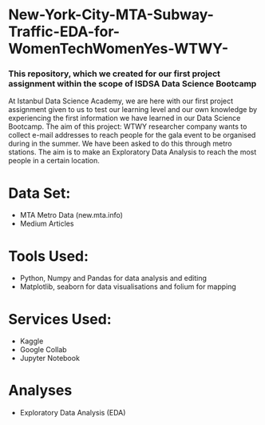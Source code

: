# New-York-City-MTA-Subway-Traffic-EDA-for-WomenTechWomenYes-WTWY-
### This repository, which we created for our first project assignment within the scope of ISDSA Data Science Bootcamp 

  At Istanbul Data Science Academy, we are here with our first project assignment given to us to test our learning level and our own knowledge by experiencing the first information we have learned in our Data Science Bootcamp. The aim of this project: WTWY researcher company wants to collect e-mail addresses to reach people for the gala event to be organised during in the summer. We have been asked to do this through metro stations. The aim is to make an Exploratory Data Analysis to reach the most people in a certain location.
# Data Set:
* MTA Metro Data (new.mta.info)
* Medium Articles
# Tools Used:
* Python, Numpy and Pandas for data analysis and editing
* Matplotlib, seaborn for data visualisations and folium for mapping
# Services Used:
* Kaggle
* Google Collab
* Jupyter Notebook
# Analyses
* Exploratory Data Analysis (EDA)
